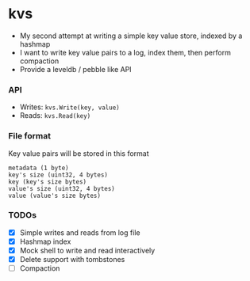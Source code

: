 # kvs

- My second attempt at writing a simple key value store, indexed by a hashmap
- I want to write key value pairs to a log, index them, then perform compaction
- Provide a leveldb / pebble like API

### API

- Writes: ```kvs.Write(key, value)```
- Reads: ```kvs.Read(key)```

### File format

Key value pairs will be stored in this format

```text
metadata (1 byte)
key's size (uint32, 4 bytes)
key (key's size bytes)
value's size (uint32, 4 bytes)
value (value's size bytes)
```

### TODOs

- [x] Simple writes and reads from log file
- [x] Hashmap index
- [x] Mock shell to write and read interactively
- [x] Delete support with tombstones
- [ ] Compaction 